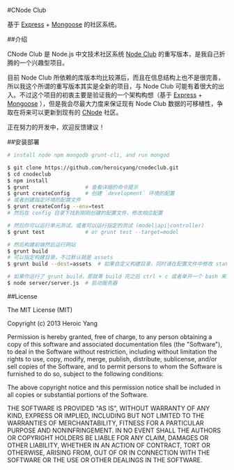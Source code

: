 #CNode Club

基于 [Express] + [Mongoose] 的社区系统。

##介绍

CNode Club 是 Node.js 中文技术社区系统 [Node Club] 的重写版本，是我自己折腾的一个兴趣型项目。  

目前 Node Club 所依赖的库版本均比较滞后，而且在信息结构上也不是很完善，所以我这个所谓的重写版本其实是全新的项目，与 Node Club 可能有着很大的出入。不过这个项目的初衷主要是验证我的一个架构构想（基于 [Express] + [Mongoose] ），但是我会尽最大力度来保证现有 Node Club 数据的可移植性，争取在将来可以更新到现有的 [CNode] 社区。

正在努力的开发中，欢迎反馈建议！

##安装部署

```bash
# install node npm mongodb grunt-cli, and run mongod

$ git clone https://github.com/heroicyang/cnodeclub.git
$ cd cnodeclub
$ npm install
$ grunt                  # 查看详细的命令提示
$ grunt createConfig     # 创建 `development` 环境的配置
# 或者创建指定环境的配置文件
$ grunt createConfig --env=test
# 然后在 config 目录下找到刚刚创建的配置文件，修改相应配置

# 然后你可以运行单元测试，或者可以运行指定的测试 (model|api|controller)
$ grunt test             # or grunt test --target=model

# 然后构建前端然后运行网站
$ grunt build
# 可以指定构建目录，不过默认就是 assets
$ grunt build --dest=assets  # 如果自定义构建目录，同时请在配置文件中修改 static 配置

# 如果你运行了 grunt build，那就等 build 完之后 ctrl + c 或者单开一个 bash 来启动服务
$ node server/server.js  # 启动服务器
```

##License

The MIT License (MIT)

Copyright (c) 2013 Heroic Yang

Permission is hereby granted, free of charge, to any person obtaining a copy of
this software and associated documentation files (the "Software"), to deal in
the Software without restriction, including without limitation the rights to
use, copy, modify, merge, publish, distribute, sublicense, and/or sell copies of
the Software, and to permit persons to whom the Software is furnished to do so,
subject to the following conditions:

The above copyright notice and this permission notice shall be included in all
copies or substantial portions of the Software.

THE SOFTWARE IS PROVIDED "AS IS", WITHOUT WARRANTY OF ANY KIND, EXPRESS OR
IMPLIED, INCLUDING BUT NOT LIMITED TO THE WARRANTIES OF MERCHANTABILITY, FITNESS
FOR A PARTICULAR PURPOSE AND NONINFRINGEMENT. IN NO EVENT SHALL THE AUTHORS OR
COPYRIGHT HOLDERS BE LIABLE FOR ANY CLAIM, DAMAGES OR OTHER LIABILITY, WHETHER
IN AN ACTION OF CONTRACT, TORT OR OTHERWISE, ARISING FROM, OUT OF OR IN
CONNECTION WITH THE SOFTWARE OR THE USE OR OTHER DEALINGS IN THE SOFTWARE.

[CNode]: http://cnodejs.org/
[Node Club]: https://github.com/cnodejs/nodeclub
[Express]: http://expressjs.com/
[Mongoose]: http://mongoosejs.com/
[CNode]: http://cnodejs.org/
